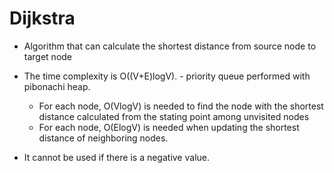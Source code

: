 # Dijkstra

* Algorithm that can calculate the shortest distance from source node to target node
* The time complexity is O((V+E)logV).  -  priority queue performed with pibonachi heap.
  * For each node, O(VlogV) is needed to find the node with the shortest distance calculated from the stating point among unvisited nodes
  * For each node, O(ElogV) is needed when updating the shortest distance of neighboring nodes.



* It cannot be used if there is a negative value.

